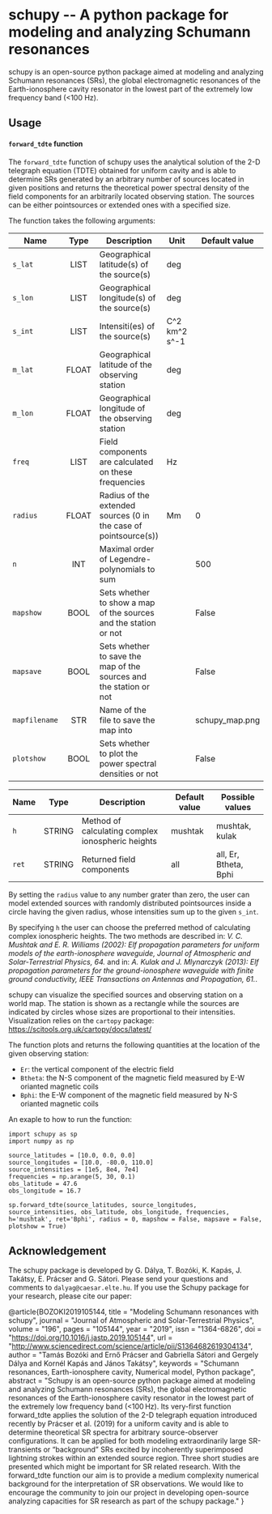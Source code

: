 # schupy -- A python package for modeling and analyzing Schumann resonances

schupy is an open-source python package aimed at modeling and analyzing Schumann resonances (SRs), the global electromagnetic resonances of the Earth-ionosphere cavity resonator in the lowest part of the extremely low frequency band (<100 Hz).

## Usage

#### `forward_tdte` function
The `forward_tdte` function of schupy uses the analytical solution of the 2-D telegraph equation (TDTE) obtained for uniform cavity and is able to determine SRs generated by an arbitrary number of sources located in given positions and returns the theoretical power spectral density of the field components for an arbitrarily located observing station. The sources can be either pointsources or extended ones with a specified size.

The function takes the following arguments:

| Name        | Type           | Description  |  Unit | Default value |
| ------------- |:-------------:| ------------- | ------------ |  ---------- |
| `s_lat` | LIST | Geographical latitude(s) of the source(s) | deg |
| `s_lon` | LIST | Geographical longitude(s) of the source(s) | deg |
| `s_int` | LIST | Intensiti(es) of the source(s) | C^2 km^2 s^-1 |
| `m_lat` | FLOAT | Geographical latitude of the observing station | deg |
| `m_lon` | FLOAT | Geographical longitude of the observing station | deg |
| `freq` | LIST | Field components are calculated on these frequencies | Hz |
| `radius` | FLOAT | Radius of the extended sources (0 in the case of pointsource(s)) | Mm | 0 |
| `n` | INT | Maximal order of Legendre-polynomials to sum |  | 500 |
| `mapshow` | BOOL | Sets whether to show a map of the sources and the station or not |  | False |
| `mapsave` | BOOL | Sets whether to save the map of the sources and the station or not |  | False |
| `mapfilename` | STR | Name of the file to save the map into |  | schupy_map.png
| `plotshow` | BOOL | Sets whether to plot the power spectral densities or not |  | False |

| Name        | Type           | Description  |  Default value | Possible values |
| ------------- |:-------------:| ------------- | ------------ |  ---------- |
| `h` | STRING | Method of calculating complex ionospheric heights | mushtak | mushtak, kulak |
| `ret` | STRING | Returned field components | all | all, Er, Btheta, Bphi |

By setting the `radius` value to any number grater than zero, the user can model extended sources with randomly distributed pointsources inside a circle having the given radius, whose intensities sum up to the given `s_int`.

By specifying `h` the user can choose the preferred method of calculating complex ionospheric heights. The two methods are described in:
*V. C. Mushtak and E. R. Williams (2002): Elf propagation parameters for uniform models of the earth-ionosphere waveguide, Journal of Atmospheric and Solar-Terrestrial Physics, 64.*
and in: 
*A. Kulak and J. Mlynarczyk (2013): Elf propagation parameters for the ground-ionosphere waveguide with finite ground conductivity, IEEE Transactions on Antennas and Propagation, 61.*.

schupy can visualize the specified sources and observing station on a world map. The station is shown as a rectangle while the sources are indicated by circles whose sizes are proportional to their intensities. Visualization relies on the `cartopy` package: https://scitools.org.uk/cartopy/docs/latest/

The function plots and returns the following quantities at the location of the given observing station:
 - `Er`: the vertical component of the electric field
 - `Btheta`: the N-S component of the magnetic field measured by E-W orianted magnetic coils 
 - `Bphi`: the E-W component of the magnetic field measured by N-S orianted magnetic coils

 
An exaple to how to run the function:
~~~~
import schupy as sp
import numpy as np

source_latitudes = [10.0, 0.0, 0.0]
source_longitudes = [10.0, -80.0, 110.0]
source_intensities = [1e5, 8e4, 7e4]
frequencies = np.arange(5, 30, 0.1)
obs_latitude = 47.6
obs_longitude = 16.7

sp.forward_tdte(source_latitudes, source_longitudes, source_intensities, obs_latitude, obs_longitude, frequencies, h='mushtak', ret='Bphi', radius = 0, mapshow = False, mapsave = False, plotshow = True)
~~~~
 


## Acknowledgement

The schupy package is developed by G. Dálya, T. Bozóki, K. Kapás, J. Takátsy, E. Prácser and G. Sátori. Please send your questions and comments to `dalyag@caesar.elte.hu`. If you use the Schupy package for your research, please cite our paper:

@article{BOZOKI2019105144,
title = "Modeling Schumann resonances with schupy",
journal = "Journal of Atmospheric and Solar-Terrestrial Physics",
volume = "196",
pages = "105144",
year = "2019",
issn = "1364-6826",
doi = "https://doi.org/10.1016/j.jastp.2019.105144",
url = "http://www.sciencedirect.com/science/article/pii/S1364682619304134",
author = "Tamás Bozóki and Ernő Prácser and Gabriella Sátori and Gergely Dálya and Kornél Kapás and János Takátsy",
keywords = "Schumann resonances, Earth-ionosphere cavity, Numerical model, Python package",
abstract = "Schupy is an open-source python package aimed at modeling and analyzing Schumann resonances (SRs), the global electromagnetic resonances of the Earth-ionosphere cavity resonator in the lowest part of the extremely low frequency band (<100 Hz). Its very-first function forward_tdte applies the solution of the 2-D telegraph equation introduced recently by Prácser et al. (2019) for a uniform cavity and is able to determine theoretical SR spectra for arbitrary source-observer configurations. It can be applied for both modeling extraordinarily large SR-transients or “background” SRs excited by incoherently superimposed lightning strokes within an extended source region. Three short studies are presented which might be important for SR related research. With the forward_tdte function our aim is to provide a medium complexity numerical background for the interpretation of SR observations. We would like to encourage the community to join our project in developing open-source analyzing capacities for SR research as part of the schupy package."
}

